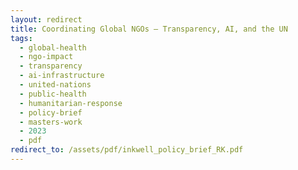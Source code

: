 ```yaml
---
layout: redirect
title: Coordinating Global NGOs — Transparency, AI, and the UN
tags:
  - global-health
  - ngo-impact
  - transparency
  - ai-infrastructure
  - united-nations
  - public-health
  - humanitarian-response
  - policy-brief
  - masters-work
  - 2023
  - pdf
redirect_to: /assets/pdf/inkwell_policy_brief_RK.pdf
---
```

